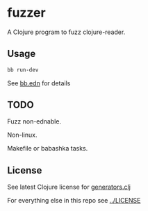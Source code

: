 # fuzzer

A Clojure program to fuzz clojure-reader.

## Usage

```bash
bb run-dev
```

See [bb.edn](bb.edn) for details

## TODO

Fuzz non-ednable.

Non-linux.

Makefile or babashka tasks.

## License

See latest Clojure license for
[generators.clj](/src/clojure/test_clojure/generators.clj)

For everything else in this repo see [../LICENSE](../LICENSE)
